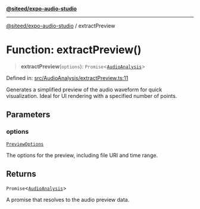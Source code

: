 [**@siteed/expo-audio-studio**](../README.md)

***

[@siteed/expo-audio-studio](../README.md) / extractPreview

# Function: extractPreview()

> **extractPreview**(`options`): `Promise`\<[`AudioAnalysis`](../interfaces/AudioAnalysis.md)\>

Defined in: [src/AudioAnalysis/extractPreview.ts:11](https://github.com/deeeed/expo-audio-stream/blob/9ccce858174254387aac44d30853c908707d8254/packages/expo-audio-studio/src/AudioAnalysis/extractPreview.ts#L11)

Generates a simplified preview of the audio waveform for quick visualization.
Ideal for UI rendering with a specified number of points.

## Parameters

### options

[`PreviewOptions`](../interfaces/PreviewOptions.md)

The options for the preview, including file URI and time range.

## Returns

`Promise`\<[`AudioAnalysis`](../interfaces/AudioAnalysis.md)\>

A promise that resolves to the audio preview data.
